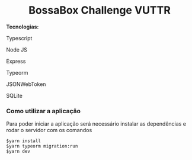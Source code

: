 <h1 align="center">BossaBox Challenge VUTTR</h1>

<p><strong>Tecnologias: </strong></p>
<p>Typescript</p>
<p>Node JS</p>
<p>Express</p>
<p>Typeorm</p>
<p>JSONWebToken</p>
<p>SQLite</p>

<h3>Como utilizar a aplicação</h3>
<p>Para poder iniciar a aplicação será necessário instalar as dependências e rodar o servidor com os comandos</p>

```
$yarn install
$yarn typeorm migration:run
$yarn dev
````
